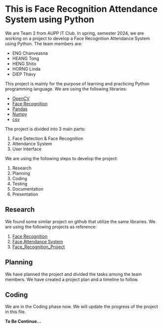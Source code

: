 # This is Face Recognition Attendance System using Python

We are Team 2 from AUPP IT Club. In spring, semester 2024, we are working on a project to develop a Face Recognition Attendance System using Python. The team members are:
- ENG Chanveasna
- HEANG Tong
- HENG Shito
- HORNG Linda
- DIEP Thavy

This project is mainly for the purpose of learning and practicing Python programming language. We are using the following libraries:
- [OpenCV](https://opencv.org/)
- [Face Recognition](https://github.com/ageitgey/face_recognition)
- [Pandas](https://pandas.pydata.org/)
- [Numpy](https://numpy.org/)
- [csv](https://docs.python.org/3/library/csv.html)

The project is divided into 3 main parts:
1. Face Detection & Face Recognition
2. Attendance System
3. User Interface

We are using the following steps to develop the project:
1. Research
2. Planning
3. Coding
4. Testing
5. Documentation
6. Presentation

## Research
We found some similar project on github that utilize the same libraries. We are using the following projects as reference:
1. [Face Recognition](https://github.com/ageitgey/face_recognition)
2. [Face Attendance System](https://github.com/computervisioneng/face-atendance-system)
3. [Face_Recognition_Project](https://github.com/Chando0185/face_recognition_project)

## Planning
We have planned the project and divided the tasks among the team members. We have created a project plan and a timeline to follow.

## Coding
We are in the Coding phase now. We will update the progress of the project in this file.

__To Be Continue...__